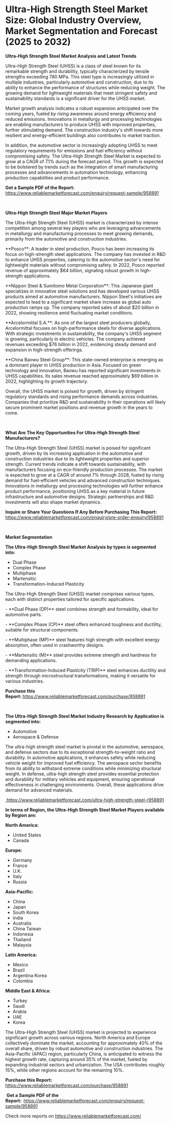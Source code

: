 <p><h1>Ultra-High Strength Steel Market Size: Global Industry Overview, Market Segmentation and Forecast (2025 to 2032)</h1></p><p><strong>Ultra-High Strength Steel Market Analysis and Latest Trends</strong></p>
<p><p>Ultra-High Strength Steel (UHSS) is a class of steel known for its remarkable strength and durability, typically characterized by tensile strengths exceeding 780 MPa. This steel type is increasingly utilized in multiple industries, particularly automotive and construction, due to its ability to enhance the performance of structures while reducing weight. The growing demand for lightweight materials that meet stringent safety and sustainability standards is a significant driver for the UHSS market.</p><p>Market growth analysis indicates a robust expansion anticipated over the coming years, fueled by rising awareness around energy efficiency and reduced emissions. Innovations in metallurgy and processing technologies are enabling manufacturers to produce UHSS with improved properties, further stimulating demand. The construction industry's shift towards more resilient and energy-efficient buildings also contributes to market traction.</p><p>In addition, the automotive sector is increasingly adopting UHSS to meet regulatory requirements for emissions and fuel efficiency without compromising safety. The Ultra-High Strength Steel Market is expected to grow at a CAGR of 7.1% during the forecast period. This growth is expected to be bolstered by trends such as the integration of smart manufacturing processes and advancements in automation technology, enhancing production capabilities and product performance.</p></p>
<p><strong>Get a Sample PDF of the Report:&nbsp;</strong> <a href="https://www.reliablemarketforecast.com/enquiry/request-sample/958891?utm_campaign=2721&utm_medium=2&utm_source=Github&utm_content=ia&utm_term=21032025&utm_id=ultra-high-strength-steel">https://www.reliablemarketforecast.com/enquiry/request-sample/958891</a></p>
<p>&nbsp;</p>
<p><strong>Ultra-High Strength Steel Major Market Players</strong></p>
<p><p>The Ultra-High Strength Steel (UHSS) market is characterized by intense competition among several key players who are leveraging advancements in metallurgy and manufacturing processes to meet growing demands, primarily from the automotive and construction industries.</p><p>**Posco**: A leader in steel production, Posco has been increasing its focus on high-strength steel applications. The company has invested in R&D to enhance UHSS properties, catering to the automotive sector's need for lightweight materials without compromising safety. In 2022, Posco reported revenue of approximately $64 billion, signaling robust growth in high-strength applications.</p><p>**Nippon Steel & Sumitomo Metal Corporation**: This Japanese giant specializes in innovative steel solutions and has developed various UHSS products aimed at automotive manufacturers. Nippon Steel's initiatives are expected to lead to a significant market share increase as global auto production ramps up. The company reported sales of about $20 billion in 2022, showing resilience amid fluctuating market conditions.</p><p>**Arcelormittal S.A.**: As one of the largest steel producers globally, Arcelormittal focuses on high-performance steels for diverse applications. With strategic investments in sustainability, the company's UHSS segment is growing, particularly in electric vehicles. The company achieved revenues exceeding $76 billion in 2022, evidencing steady demand and expansion in high-strength offerings.</p><p>**China Baowu Steel Group**: This state-owned enterprise is emerging as a dominant player in UHSS production in Asia. Focused on green technology and innovation, Baowu has reported significant investments in UHSS capabilities. Its sales revenue reached approximately $69 billion in 2022, highlighting its growth trajectory.</p><p>Overall, the UHSS market is poised for growth, driven by stringent regulatory standards and rising performance demands across industries. Companies that prioritize R&D and sustainability in their operations will likely secure prominent market positions and revenue growth in the years to come.</p></p>
<p>&nbsp;</p>
<p><strong>What Are The Key Opportunities For Ultra-High Strength Steel Manufacturers?</strong></p>
<p><p>The Ultra-High Strength Steel (UHSS) market is poised for significant growth, driven by its increasing application in the automotive and construction industries due to its lightweight properties and superior strength. Current trends indicate a shift towards sustainability, with manufacturers focusing on eco-friendly production processes. The market is expected to grow at a CAGR of around 7% through 2028, fueled by rising demand for fuel-efficient vehicles and advanced construction techniques. Innovations in metallurgy and processing technologies will further enhance product performance, positioning UHSS as a key material in future infrastructure and automotive designs. Strategic partnerships and R&D investments will also shape market dynamics.</p></p>
<p><strong>Inquire or Share Your Questions If Any Before Purchasing This Report:</strong> <a href="https://www.reliablemarketforecast.com/enquiry/pre-order-enquiry/958891?utm_campaign=2721&utm_medium=2&utm_source=Github&utm_content=ia&utm_term=21032025&utm_id=ultra-high-strength-steel">https://www.reliablemarketforecast.com/enquiry/pre-order-enquiry/958891</a></p>
<p>&nbsp;</p>
<p><strong>Market Segmentation</strong></p>
<p><strong>The Ultra-High Strength Steel Market Analysis by types is segmented into:</strong></p>
<p><ul><li>Dual Phase</li><li>Complex Phase</li><li>Multiphase</li><li>Martensitic</li><li>Transformation-Induced Plasticity</li></ul></p>
<p><p>The Ultra-High Strength Steel (UHSS) market comprises various types, each with distinct properties tailored for specific applications. </p><p>- **Dual Phase (DP)** steel combines strength and formability, ideal for automotive parts. </p><p>- **Complex Phase (CP)** steel offers enhanced toughness and ductility, suitable for structural components. </p><p>- **Multiphase (MP)** steel features high strength with excellent energy absorption, often used in crashworthy designs. </p><p>- **Martensitic (M)** steel provides extreme strength and hardness for demanding applications. </p><p>- **Transformation-Induced Plasticity (TRIP)** steel enhances ductility and strength through microstructural transformations, making it versatile for various industries.</p></p>
<p><strong>Purchase this Report:&nbsp;</strong><a href="https://www.reliablemarketforecast.com/purchase/958891?utm_campaign=2721&utm_medium=2&utm_source=Github&utm_content=ia&utm_term=21032025&utm_id=ultra-high-strength-steel">https://www.reliablemarketforecast.com/purchase/958891</a></p>
<p>&nbsp;</p>
<p><strong>The Ultra-High Strength Steel Market Industry Research by Application is segmented into:</strong></p>
<p><ul><li>Automotive</li><li>Aerospace & Defense</li></ul></p>
<p><p>The ultra-high strength steel market is pivotal in the automotive, aerospace, and defense sectors due to its exceptional strength-to-weight ratio and durability. In automotive applications, it enhances safety while reducing vehicle weight for improved fuel efficiency. The aerospace sector benefits from its ability to withstand extreme conditions while minimizing structural weight. In defense, ultra-high strength steel provides essential protection and durability for military vehicles and equipment, ensuring operational effectiveness in challenging environments. Overall, these applications drive demand for advanced materials.</p></p>
<p><a href="https://www.reliablemarketforecast.com/ultra-high-strength-steel-r958891?utm_campaign=2721&utm_medium=2&utm_source=Github&utm_content=ia&utm_term=21032025&utm_id=ultra-high-strength-steel">&nbsp;https://www.reliablemarketforecast.com/ultra-high-strength-steel-r958891</a></p>
<p><strong>In terms of Region, the Ultra-High Strength Steel Market Players available by Region are:</strong></p>
<p>
    <p> <strong> North America: </strong>
        <ul>
            <li>United States</li>
            <li>Canada</li>
        </ul>
        </p> 
    <p> <strong> Europe: </strong>
        <ul>
            <li>Germany</li>
            <li>France</li>
            <li>U.K.</li>
            <li>Italy</li>
            <li>Russia</li>
        </ul>
        </p> 
    <p> <strong> Asia-Pacific: </strong>
        <ul>
            <li>China</li>
            <li>Japan</li>
            <li>South Korea</li>
            <li>India</li>
            <li>Australia</li>
            <li>China Taiwan</li>
            <li>Indonesia</li>
            <li>Thailand</li>
            <li>Malaysia</li>
        </ul>
        </p> 
    <p> <strong> Latin America: </strong>
        <ul>
            <li>Mexico</li>
            <li>Brazil</li>
            <li>Argentina Korea</li>
            <li>Colombia</li>
        </ul>
        </p> 
    <p> <strong> Middle East & Africa: </strong>
        <ul>
            <li>Turkey</li>
            <li>Saudi</li>
            <li>Arabia</li>
            <li>UAE</li>
            <li>Korea</li>
        </ul>
    </p>
    </p>
<p><p>The Ultra-High Strength Steel (UHSS) market is projected to experience significant growth across various regions. North America and Europe collectively dominate the market, accounting for approximately 40% of the overall share, driven by robust automotive and construction industries. The Asia-Pacific (APAC) region, particularly China, is anticipated to witness the highest growth rate, capturing around 35% of the market, fueled by expanding industrial sectors and urbanization. The USA contributes roughly 15%, while other regions account for the remaining 10%.</p></p>
<p><strong>Purchase this Report: </strong><a href="https://www.reliablemarketforecast.com/purchase/958891?utm_campaign=2721&utm_medium=2&utm_source=Github&utm_content=ia&utm_term=21032025&utm_id=ultra-high-strength-steel">https://www.reliablemarketforecast.com/purchase/958891</a></p>
<p>&nbsp;<strong>Get a Sample PDF of the Report:&nbsp;&nbsp;</strong><a href="https://www.reliablemarketforecast.com/enquiry/request-sample/958891?utm_campaign=2721&utm_medium=2&utm_source=Github&utm_content=ia&utm_term=21032025&utm_id=ultra-high-strength-steel">https://www.reliablemarketforecast.com/enquiry/request-sample/958891</a></p>
<p><strong></strong></p>
<p>Check more reports on <a href="https://www.reliablemarketforecast.com/?utm_campaign=2721&utm_medium=2&utm_source=Github&utm_content=ia&utm_term=21032025&utm_id=ultra-high-strength-steel">https://www.reliablemarketforecast.com/</a></p>